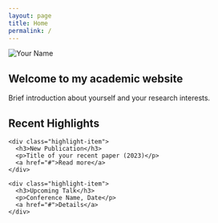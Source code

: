 ```yaml
---
layout: page
title: Home
permalink: /
---
```


<div class="home">
  <div class="profile">
    <img src="{{ '/assets/images/profile.jpg' | relative_url }}" alt="Your Name" class="profile-photo">
    <div class="profile-text">
      <h2>Welcome to my academic website</h2>
      <p>Brief introduction about yourself and your research interests.</p>
    </div>
  </div>

  <div class="highlights">
    <h2>Recent Highlights</h2>
    
    <div class="highlight-item">
      <h3>New Publication</h3>
      <p>Title of your recent paper (2023)</p>
      <a href="#">Read more</a>
    </div>
    
    <div class="highlight-item">
      <h3>Upcoming Talk</h3>
      <p>Conference Name, Date</p>
      <a href="#">Details</a>
    </div>
  </div>
</div>
